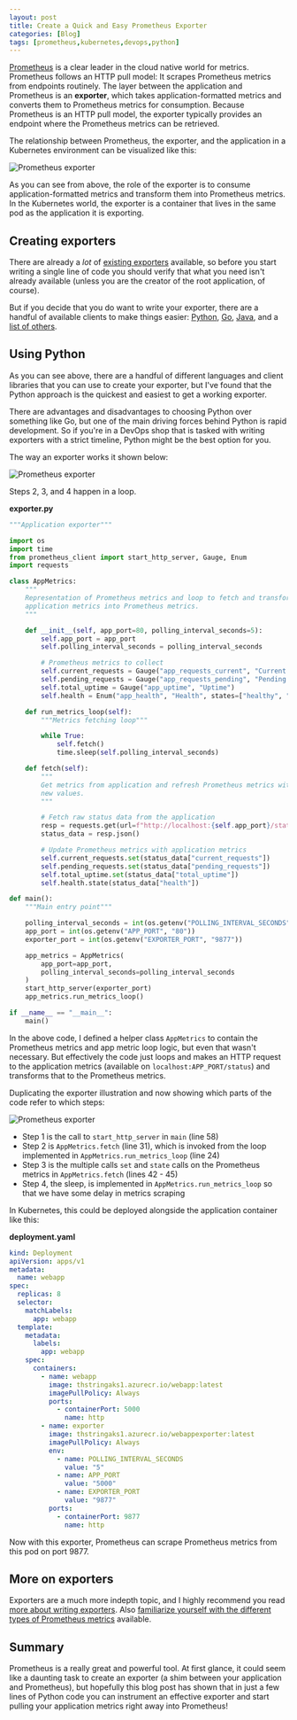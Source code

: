 ```yaml
---
layout: post
title: Create a Quick and Easy Prometheus Exporter
categories: [Blog]
tags: [prometheus,kubernetes,devops,python]
---
```


[Prometheus](https://prometheus.io/) is a clear leader in the cloud native world for metrics. Prometheus follows an HTTP pull model: It scrapes Prometheus metrics from endpoints routinely. The layer between the application and Prometheus is an **exporter**, which takes application-formatted metrics and converts them to Prometheus metrics for consumption. Because Prometheus is an HTTP pull model, the exporter typically provides an endpoint where the Prometheus metrics can be retrieved.

The relationship between Prometheus, the exporter, and the application in a Kubernetes environment can be visualized like this:

![Prometheus exporter](../images/prometheus-exporter.png)

As you can see from above, the role of the exporter is to consume application-formatted metrics and transform them into Prometheus metrics. In the Kubernetes world, the exporter is a container that lives in the same pod as the application it is exporting.

## Creating exporters

There are already a *lot* of [existing exporters](https://prometheus.io/docs/instrumenting/exporters/) available, so before you start writing a single line of code you should verify that what you need isn't already available (unless you are the creator of the root application, of course).

But if you decide that you do want to write your exporter, there are a handful of available clients to make things easier: [Python](https://github.com/prometheus/client_python), [Go](https://github.com/prometheus/client_golang), [Java](https://github.com/prometheus/client_java), and a [list of others](https://prometheus.io/docs/instrumenting/clientlibs/).

## Using Python

As you can see above, there are a handful of different languages and client libraries that you can use to create your exporter, but I've found that the Python approach is the quickest and easiest to get a working exporter.

There are advantages and disadvantages to choosing Python over something like Go, but one of the main driving forces behind Python is rapid development. So if you're in a DevOps shop that is tasked with writing exporters with a strict timeline, Python might be the best option for you.

The way an exporter works it shown below:

![Prometheus exporter](../images/prometheus-exporter2.png)

Steps 2, 3, and 4 happen in a loop.

**exporter.py**

```python
"""Application exporter"""

import os
import time
from prometheus_client import start_http_server, Gauge, Enum
import requests

class AppMetrics:
    """
    Representation of Prometheus metrics and loop to fetch and transform
    application metrics into Prometheus metrics.
    """

    def __init__(self, app_port=80, polling_interval_seconds=5):
        self.app_port = app_port
        self.polling_interval_seconds = polling_interval_seconds

        # Prometheus metrics to collect
        self.current_requests = Gauge("app_requests_current", "Current requests")
        self.pending_requests = Gauge("app_requests_pending", "Pending requests")
        self.total_uptime = Gauge("app_uptime", "Uptime")
        self.health = Enum("app_health", "Health", states=["healthy", "unhealthy"])

    def run_metrics_loop(self):
        """Metrics fetching loop"""

        while True:
            self.fetch()
            time.sleep(self.polling_interval_seconds)

    def fetch(self):
        """
        Get metrics from application and refresh Prometheus metrics with
        new values.
        """

        # Fetch raw status data from the application
        resp = requests.get(url=f"http://localhost:{self.app_port}/status")
        status_data = resp.json()

        # Update Prometheus metrics with application metrics
        self.current_requests.set(status_data["current_requests"])
        self.pending_requests.set(status_data["pending_requests"])
        self.total_uptime.set(status_data["total_uptime"])
        self.health.state(status_data["health"])

def main():
    """Main entry point"""

    polling_interval_seconds = int(os.getenv("POLLING_INTERVAL_SECONDS", "5"))
    app_port = int(os.getenv("APP_PORT", "80"))
    exporter_port = int(os.getenv("EXPORTER_PORT", "9877"))

    app_metrics = AppMetrics(
        app_port=app_port,
        polling_interval_seconds=polling_interval_seconds
    )
    start_http_server(exporter_port)
    app_metrics.run_metrics_loop()

if __name__ == "__main__":
    main()
```

In the above code, I defined a helper class `AppMetrics` to contain the Prometheus metrics and app metric loop logic, but even that wasn't necessary. But effectively the code just loops and makes an HTTP request to the application metrics (available on `localhost:APP_PORT/status`) and transforms that to the Prometheus metrics.

Duplicating the exporter illustration and now showing which parts of the code refer to which steps:

![Prometheus exporter](../images/prometheus-exporter2.png)

- Step 1 is the call to `start_http_server` in `main` (line 58)
- Step 2 is `AppMetrics.fetch` (line 31), which is invoked from the loop implemented in `AppMetrics.run_metrics_loop` (line 24)
- Step 3 is the multiple calls `set` and `state` calls on the Prometheus metrics in `AppMetrics.fetch` (lines 42 - 45)
- Step 4, the sleep, is implemented in `AppMetrics.run_metrics_loop` so that we have some delay in metrics scraping

In Kubernetes, this could be deployed alongside the application container like this:

**deployment.yaml**

```yaml
kind: Deployment
apiVersion: apps/v1
metadata:
  name: webapp
spec:
  replicas: 8
  selector:
    matchLabels:
      app: webapp
  template:
    metadata:
      labels:
        app: webapp
    spec:
      containers:
        - name: webapp
          image: thstringaks1.azurecr.io/webapp:latest
          imagePullPolicy: Always
          ports:
            - containerPort: 5000
              name: http
        - name: exporter
          image: thstringaks1.azurecr.io/webappexporter:latest
          imagePullPolicy: Always
          env:
            - name: POLLING_INTERVAL_SECONDS
              value: "5"
            - name: APP_PORT
              value: "5000"
            - name: EXPORTER_PORT
              value: "9877"
          ports:
            - containerPort: 9877
              name: http
```

Now with this exporter, Prometheus can scrape Prometheus metrics from this pod on port 9877.

## More on exporters

Exporters are a much more indepth topic, and I highly recommend you read [more about writing exporters](https://prometheus.io/docs/instrumenting/writing_exporters/). Also [familiarize yourself with the different types of Prometheus metrics](https://github.com/prometheus/client_python#instrumenting) available.

## Summary

Prometheus is a really great and powerful tool. At first glance, it could seem like a daunting task to create an exporter (a shim between your application and Prometheus), but hopefully this blog post has shown that in just a few lines of Python code you can instrument an effective exporter and start pulling your application metrics right away into Prometheus!
